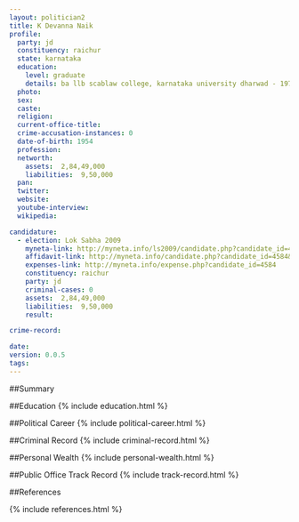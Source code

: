 ```yaml
---
layout: politician2
title: K Devanna Naik
profile: 
  party: jd
  constituency: raichur
  state: karnataka
  education: 
    level: graduate
    details: ba llb scablaw college, karnataka university dharwad - 1979
  photo: 
  sex: 
  caste: 
  religion: 
  current-office-title: 
  crime-accusation-instances: 0
  date-of-birth: 1954
  profession: 
  networth: 
    assets:  2,84,49,000
    liabilities:  9,50,000
  pan: 
  twitter: 
  website: 
  youtube-interview: 
  wikipedia: 

candidature: 
  - election: Lok Sabha 2009
    myneta-link: http://myneta.info/ls2009/candidate.php?candidate_id=4584
    affidavit-link: http://myneta.info/candidate.php?candidate_id=4584&scan=original
    expenses-link: http://myneta.info/expense.php?candidate_id=4584
    constituency: raichur 
    party: jd
    criminal-cases: 0
    assets:  2,84,49,000
    liabilities:  9,50,000
    result:  

crime-record: 

date: 
version: 0.0.5
tags: 
---
```

##Summary


##Education
{% include education.html %}


##Political Career
{% include political-career.html %}


##Criminal Record
{% include criminal-record.html %}


##Personal Wealth
{% include personal-wealth.html %}


##Public Office Track Record
{% include track-record.html %}


##References


{% include references.html %}